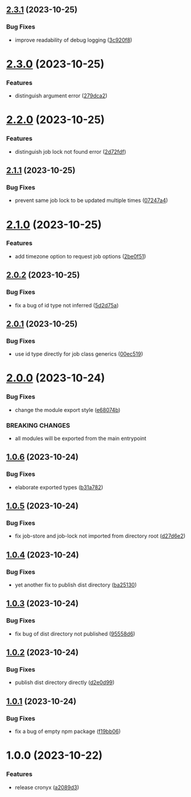 ## [2.3.1](https://github.com/yujiosaka/Cronyx/compare/v2.3.0...v2.3.1) (2023-10-25)


### Bug Fixes

* improve readability of debug logging ([3c920f8](https://github.com/yujiosaka/Cronyx/commit/3c920f8ce3aefb8f3167a8c5ec2b2f5a98e6b553))

# [2.3.0](https://github.com/yujiosaka/Cronyx/compare/v2.2.0...v2.3.0) (2023-10-25)


### Features

* distinguish argument error ([279dca2](https://github.com/yujiosaka/Cronyx/commit/279dca27bdd777574d1d932eba4dc4f17a76b502))

# [2.2.0](https://github.com/yujiosaka/Cronyx/compare/v2.1.1...v2.2.0) (2023-10-25)


### Features

* distinguish job lock not found error ([2d72fdf](https://github.com/yujiosaka/Cronyx/commit/2d72fdfe6fc970c4ae9514c8df0d46664a5cce2c))

## [2.1.1](https://github.com/yujiosaka/Cronyx/compare/v2.1.0...v2.1.1) (2023-10-25)


### Bug Fixes

* prevent same job lock to be updated multiple times ([07247a4](https://github.com/yujiosaka/Cronyx/commit/07247a46ebd7a19ae11c6d5af8445d159150d2c6))

# [2.1.0](https://github.com/yujiosaka/Cronyx/compare/v2.0.2...v2.1.0) (2023-10-25)


### Features

* add timezone option to request job options ([2be0f51](https://github.com/yujiosaka/Cronyx/commit/2be0f51fa8ce9705b4d2e9632023d74fe644f53f))

## [2.0.2](https://github.com/yujiosaka/Cronyx/compare/v2.0.1...v2.0.2) (2023-10-25)


### Bug Fixes

* fix a bug of id type not inferred ([5d2d75a](https://github.com/yujiosaka/Cronyx/commit/5d2d75a8087b898cc8f29c60c8cbfb3a55672c26))

## [2.0.1](https://github.com/yujiosaka/Cronyx/compare/v2.0.0...v2.0.1) (2023-10-25)


### Bug Fixes

* use id type directly for job class generics ([00ec519](https://github.com/yujiosaka/Cronyx/commit/00ec519a4648771606cf48b208c9bdcc618d5fc1))

# [2.0.0](https://github.com/yujiosaka/Cronyx/compare/v1.0.6...v2.0.0) (2023-10-24)


### Bug Fixes

* change the module export style ([e68074b](https://github.com/yujiosaka/Cronyx/commit/e68074bdb7d3c793cd52a86c0eec95343e7691a7))


### BREAKING CHANGES

* all modules will be exported from the main entrypoint

## [1.0.6](https://github.com/yujiosaka/Cronyx/compare/v1.0.5...v1.0.6) (2023-10-24)


### Bug Fixes

* elaborate exported types ([b31a782](https://github.com/yujiosaka/Cronyx/commit/b31a7827be1ba88bc977b2858f4564913d1a6f60))

## [1.0.5](https://github.com/yujiosaka/Cronyx/compare/v1.0.4...v1.0.5) (2023-10-24)


### Bug Fixes

* fix job-store and job-lock not imported from directory root ([d27d6e2](https://github.com/yujiosaka/Cronyx/commit/d27d6e20bf8e7558957906a8d541adb3e3a00a94))

## [1.0.4](https://github.com/yujiosaka/Cronyx/compare/v1.0.3...v1.0.4) (2023-10-24)


### Bug Fixes

* yet another fix to publish dist directory ([ba25130](https://github.com/yujiosaka/Cronyx/commit/ba25130db754e18e62613fa83d4bee01823ea1db))

## [1.0.3](https://github.com/yujiosaka/Cronyx/compare/v1.0.2...v1.0.3) (2023-10-24)


### Bug Fixes

* fix bug of dist directory not published ([95558d6](https://github.com/yujiosaka/Cronyx/commit/95558d63c0212438504e93f7c77be21ea83debcf))

## [1.0.2](https://github.com/yujiosaka/Cronyx/compare/v1.0.1...v1.0.2) (2023-10-24)


### Bug Fixes

* publish dist directory directly ([d2e0d99](https://github.com/yujiosaka/Cronyx/commit/d2e0d9971166dee2dcb833c4e53c5851e4f0fe82))

## [1.0.1](https://github.com/yujiosaka/Cronyx/compare/v1.0.0...v1.0.1) (2023-10-24)


### Bug Fixes

* fix a bug of empty npm package ([f19bb06](https://github.com/yujiosaka/Cronyx/commit/f19bb06da60c2cda7d3a7f10f15fcff592c564a2))

# 1.0.0 (2023-10-22)


### Features

* release cronyx ([a2089d3](https://github.com/yujiosaka/Cronyx/commit/a2089d3f5098f6adb9bc4ddb4e4386f363d320cf))
